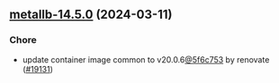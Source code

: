 

## [metallb-14.5.0](https://github.com/truecharts/charts/compare/metallb-14.4.1...metallb-14.5.0) (2024-03-11)

### Chore



- update container image common to v20.0.6[@5f6c753](https://github.com/5f6c753) by renovate ([#19131](https://github.com/truecharts/charts/issues/19131))